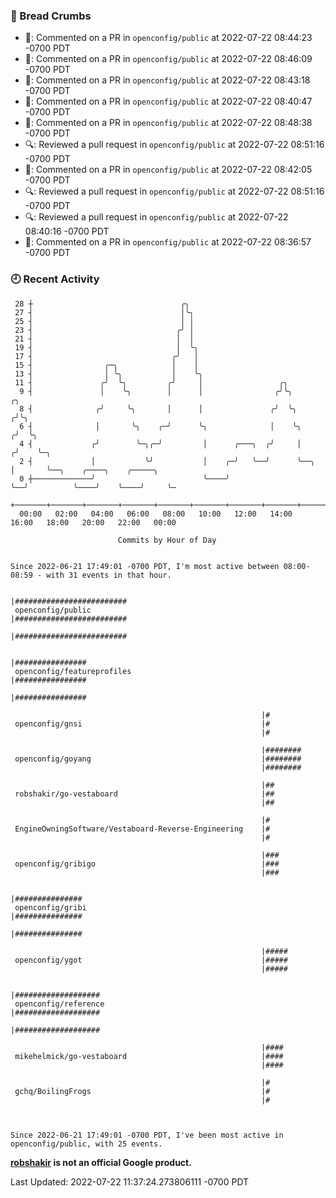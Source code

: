 ### 🍞 Bread Crumbs

 * 💬: Commented on a PR in  `openconfig/public` at 2022-07-22 08:44:23 -0700 PDT
 * 💬: Commented on a PR in  `openconfig/public` at 2022-07-22 08:46:09 -0700 PDT
 * 💬: Commented on a PR in  `openconfig/public` at 2022-07-22 08:43:18 -0700 PDT
 * 💬: Commented on a PR in  `openconfig/public` at 2022-07-22 08:40:47 -0700 PDT
 * 💬: Commented on a PR in  `openconfig/public` at 2022-07-22 08:48:38 -0700 PDT
 * 🔍: Reviewed a pull request in  `openconfig/public` at 2022-07-22 08:51:16 -0700 PDT
 * 💬: Commented on a PR in  `openconfig/public` at 2022-07-22 08:42:05 -0700 PDT
 * 🔍: Reviewed a pull request in  `openconfig/public` at 2022-07-22 08:51:16 -0700 PDT
 * 🔍: Reviewed a pull request in  `openconfig/public` at 2022-07-22 08:40:16 -0700 PDT
 * 💬: Commented on a PR in  `openconfig/public` at 2022-07-22 08:36:57 -0700 PDT

### 🕘 Recent Activity
```
 28 ┼                                 ╭╮
 27 ┤                                 │╰╮
 25 ┤                                 │ │
 23 ┤                                ╭╯ │
 21 ┤                                │  │
 19 ┤                                │  ╰╮
 17 ┤                               ╭╯   │
 15 ┤                ╭─╮            │    │
 13 ┤                │ ╰╮           │    ╰╮
 11 ┤               ╭╯  ╰╮         ╭╯     │                 ╭╮
  9 ┤               │    ╰╮        │      │                ╭╯╰╮          ╭╮
  8 ┤              ╭╯     ╰╮       │      │               ╭╯  ╰╮        ╭╯╰╮
  6 ┤              │       ╰╮    ╭─╯      ╰╮              │    ╰╮      ╭╯  ╰╮
  4 ┤             ╭╯        ╰─╮╭─╯         │      ╭───╮  ╭╯     │     ╭╯    ╰─╮
  2 ┤             │           ╰╯           │    ╭─╯   ╰──╯      ╰──╮  │       ╰──╮    ╭────╮    ╭─────╮
  0 ┼─────────────╯                        ╰────╯                  ╰──╯          ╰────╯    ╰────╯     ╰─
    +───────+───────+───────+───────+───────+───────+───────+───────+───────+───────+───────+───────+────
  00:00   02:00   04:00   06:00   08:00   10:00   12:00   14:00   16:00   18:00   20:00   22:00   00:00   

						Commits by Hour of Day


Since 2022-06-21 17:49:01 -0700 PDT, I'm most active between 08:00-08:59 - with 31 events in that hour.

```



```
                                                        |#########################
 openconfig/public                                      |#########################
                                                        |#########################

                                                        |################
 openconfig/featureprofiles                             |################
                                                        |################

                                                        |#
 openconfig/gnsi                                        |#
                                                        |#

                                                        |########
 openconfig/goyang                                      |########
                                                        |########

                                                        |##
 robshakir/go-vestaboard                                |##
                                                        |##

                                                        |#
 EngineOwningSoftware/Vestaboard-Reverse-Engineering    |#
                                                        |#

                                                        |###
 openconfig/gribigo                                     |###
                                                        |###

                                                        |###############
 openconfig/gribi                                       |###############
                                                        |###############

                                                        |#####
 openconfig/ygot                                        |#####
                                                        |#####

                                                        |###################
 openconfig/reference                                   |###################
                                                        |###################

                                                        |####
 mikehelmick/go-vestaboard                              |####
                                                        |####

                                                        |#
 gchq/BoilingFrogs                                      |#
                                                        |#



Since 2022-06-21 17:49:01 -0700 PDT, I've been most active in openconfig/public, with 25 events.

```
**[robshakir](mailto:robjs@google.com) is not an official Google product.**  


Last Updated: 2022-07-22 11:37:24.273806111 -0700 PDT
